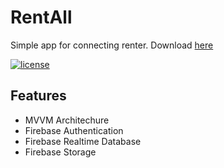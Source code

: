 # RentAll
Simple app for connecting renter. Download [here](https://github.com/shidqimlna/RentAll/blob/master/apk/RentAll.apk)

[![license](https://img.shields.io/github/license/DAVFoundation/captain-n3m0.svg?style=flat-square)](https://github.com/shidqimlna/RentAll/blob/master/LICENSE)

## Features
* MVVM Architechure
* Firebase Authentication
* Firebase Realtime Database
* Firebase Storage